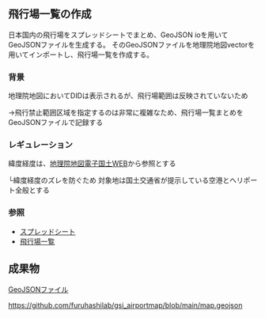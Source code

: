 ## 飛行場一覧の作成
日本国内の飛行場をスプレッドシートでまとめ、GeoJSON ioを用いてGeoJSONファイルを生成する。
そのGeoJSONファイルを地理院地図vectorを用いてインポートし、飛行場一覧を作成する。

### 背景
地理院地図においてDIDは表示されるが、飛行場範囲は反映されていないため

→飛行禁止範囲区域を指定するのは非常に複雑なため、飛行場一覧まとめをGeoJSONファイルで記録する

### レギュレーション
緯度経度は、[地理院地図電子国土WEB](https://maps.gsi.go.jp/#5/35.478565/133.923340/&base=std&ls=std&disp=1&vs=c1j0h0k0l0u0t0z0r0s0m0f1)から参照とする

└緯度経度のズレを防ぐため
対象地は国土交通省が提示している空港とヘリポート全般とする

### 参照
* [スプレッドシート](https://docs.google.com/spreadsheets/d/1_FmYhHCpE0Rr_SXBGBOUYrPH_LQg79eK37jVMataZUg/edit#gid=0)
* [飛行場一覧](https://www.mlit.go.jp/koku/15_bf_000310.html)

## 成果物

[GeoJSONファイル](https://github.com/furuhashilab/gsi_airportmap/blob/main/datas)

https://github.com/furuhashilab/gsi_airportmap/blob/main/map.geojson
